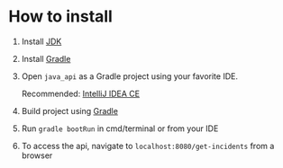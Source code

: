 # How to install

1. Install [JDK](https://www.oracle.com/technetwork/java/javase/downloads/index.html)
2. Install [Gradle](https://gradle.org/install/)
3. Open ```java_api``` as a Gradle project using your favorite IDE.
   
    Recommended:  [IntelliJ IDEA CE](https://www.jetbrains.com/idea/download/#section=windows)
4. Build project using [Gradle](https://gradle.org/install/)
5. Run ```gradle bootRun``` in cmd/terminal or from your IDE
6. To access the api, navigate to ``localhost:8080/get-incidents`` from a browser